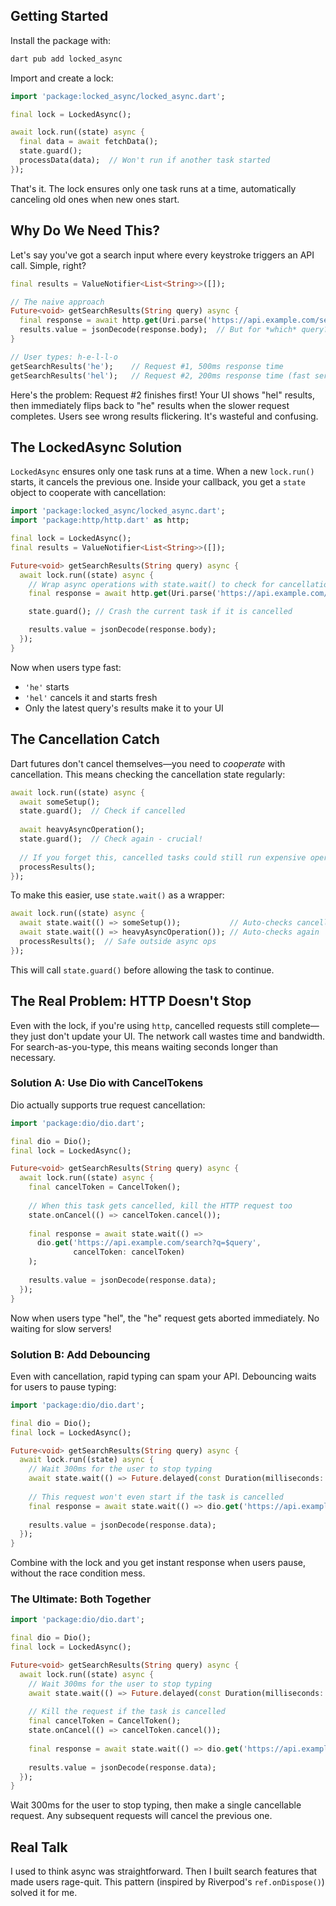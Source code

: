 ## Getting Started

Install the package with:

```bash
dart pub add locked_async
```

Import and create a lock:

```dart
import 'package:locked_async/locked_async.dart';

final lock = LockedAsync();

await lock.run((state) async {
  final data = await fetchData();
  state.guard();
  processData(data);  // Won't run if another task started
});
```

That's it. The lock ensures only one task runs at a time, automatically canceling old ones when new ones start.



## Why Do We Need This?

Let's say you've got a search input where every keystroke triggers an API call. Simple, right?

```dart
final results = ValueNotifier<List<String>>([]);

// The naive approach
Future<void> getSearchResults(String query) async {
  final response = await http.get(Uri.parse('https://api.example.com/search?q=$query'));
  results.value = jsonDecode(response.body);  // But for *which* query?
}

// User types: h-e-l-l-o
getSearchResults('he');    // Request #1, 500ms response time
getSearchResults('hel');   // Request #2, 200ms response time (fast server response)
```

Here's the problem: Request #2 finishes first! Your UI shows "hel" results, then immediately flips back to "he" results when the slower request completes. Users see wrong results flickering. It's wasteful and confusing.

## The LockedAsync Solution

`LockedAsync` ensures only one task runs at a time. When a new `lock.run()` starts, it cancels the previous one. Inside your callback, you get a `state` object to cooperate with cancellation:

```dart
import 'package:locked_async/locked_async.dart';
import 'package:http/http.dart' as http;

final lock = LockedAsync();
final results = ValueNotifier<List<String>>([]);

Future<void> getSearchResults(String query) async {
  await lock.run((state) async {
    // Wrap async operations with state.wait() to check for cancellation
    final response = await http.get(Uri.parse('https://api.example.com/search?q=$query'));

    state.guard(); // Crash the current task if it is cancelled

    results.value = jsonDecode(response.body);
  });
}
```

Now when users type fast:
- `'he'` starts
- `'hel'` cancels it and starts fresh
- Only the latest query's results make it to your UI

## The Cancellation Catch

Dart futures don't cancel themselves—you need to *cooperate* with cancellation. This means checking the cancellation state regularly:

```dart
await lock.run((state) async {
  await someSetup();
  state.guard();  // Check if cancelled
  
  await heavyAsyncOperation();
  state.guard();  // Check again - crucial!
  
  // If you forget this, cancelled tasks could still run expensive operations
  processResults();
});
```

To make this easier, use `state.wait()` as a wrapper:

```dart
await lock.run((state) async {
  await state.wait(() => someSetup());           // Auto-checks cancellation
  await state.wait(() => heavyAsyncOperation()); // Auto-checks again
  processResults();  // Safe outside async ops
});
```

This will call `state.guard()` before allowing the task to continue.

## The Real Problem: HTTP Doesn't Stop

Even with the lock, if you're using `http`, cancelled requests still complete—they just don't update your UI. The network call wastes time and bandwidth. For search-as-you-type, this means waiting seconds longer than necessary.

### Solution A: Use Dio with CancelTokens

Dio actually supports true request cancellation:

```dart
import 'package:dio/dio.dart';

final dio = Dio();
final lock = LockedAsync();

Future<void> getSearchResults(String query) async {
  await lock.run((state) async {
    final cancelToken = CancelToken();
    
    // When this task gets cancelled, kill the HTTP request too
    state.onCancel(() => cancelToken.cancel());
    
    final response = await state.wait(() => 
      dio.get('https://api.example.com/search?q=$query', 
              cancelToken: cancelToken)
    );
    
    results.value = jsonDecode(response.data);
  });
}
```

Now when users type "hel", the "he" request gets aborted immediately. No waiting for slow servers!

### Solution B: Add Debouncing

Even with cancellation, rapid typing can spam your API. Debouncing waits for users to pause typing:

```dart
import 'package:dio/dio.dart';

final dio = Dio();
final lock = LockedAsync();

Future<void> getSearchResults(String query) async {
  await lock.run((state) async {
    // Wait 300ms for the user to stop typing
    await state.wait(() => Future.delayed(const Duration(milliseconds: 300)));
    
    // This request won't even start if the task is cancelled
    final response = await state.wait(() => dio.get('https://api.example.com/search?q=$query'));
    
    results.value = jsonDecode(response.data);
  });
}
```

Combine with the lock and you get instant response when users pause, without the race condition mess.

### The Ultimate: Both Together

```dart
import 'package:dio/dio.dart';

final dio = Dio();
final lock = LockedAsync();

Future<void> getSearchResults(String query) async {
  await lock.run((state) async {
    // Wait 300ms for the user to stop typing
    await state.wait(() => Future.delayed(const Duration(milliseconds: 300)));
    
    // Kill the request if the task is cancelled
    final cancelToken = CancelToken();
    state.onCancel(() => cancelToken.cancel());
    
    final response = await state.wait(() => dio.get('https://api.example.com/search?q=$query', cancelToken: cancelToken));
    
    results.value = jsonDecode(response.data);
  });
}
```

Wait 300ms for the user to stop typing, then make a single cancellable request. Any subsequent requests will cancel the previous one.

## Real Talk

I used to think async was straightforward. Then I built search features that made users rage-quit. This pattern (inspired by Riverpod's `ref.onDispose()`) solved it for me.
